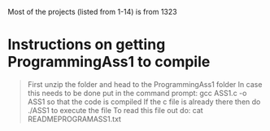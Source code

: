 Most of the projects (listed from 1-14) is from 1323
# Instructions on getting ProgrammingAss1 to compile
> First unzip the folder and head to the ProgrammingAss1 folder
> In case this needs to be done put in the command prompt: gcc ASS1.c -o ASS1 so that the code is compiled
> If the c file is already there then do ./ASS1 to execute the file
> To read this file out do: cat READMEPROGRAMASS1.txt
